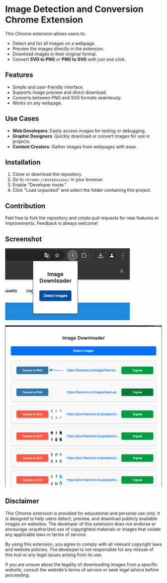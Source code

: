 # Image Detection and Conversion Chrome Extension

This Chrome extension allows users to:

- Detect and list all images on a webpage.
- Preview the images directly in the extension.
- Download images in their original format.
- Convert **SVG to PNG** or **PNG to SVG** with just one click.

## Features

- Simple and user-friendly interface.
- Supports image preview and direct download.
- Converts between PNG and SVG formats seamlessly.
- Works on any webpage.

## Use Cases

- **Web Developers**: Easily access images for testing or debugging.
- **Graphic Designers**: Quickly download or convert images for use in projects.
- **Content Creators**: Gather images from webpages with ease.

## Installation

1. Clone or download the repository.
2. Go to `chrome://extensions/` in your browser.
3. Enable "Developer mode."
4. Click "Load unpacked" and select the folder containing this project.


## Contribution

Feel free to fork the repository and create pull requests for new features or improvements. Feedback is always welcome!

## Screenshot
![First Page Screenshot](https://github.com/hamdihacihaliloglu/image-downloader-extension/blob/main/Screenshot/image-downloader-0.png)

![Main Page Screenshot](https://github.com/hamdihacihaliloglu/image-downloader-extension/blob/main/Screenshot/image-downloader-1.png)

## Disclaimer

This Chrome extension is provided for educational and personal use only. It is designed to help users detect, preview, and download publicly available images on websites. The developer of this extension does not endorse or encourage unauthorized use of copyrighted materials or images that violate any applicable laws or terms of service.

By using this extension, you agree to comply with all relevant copyright laws and website policies. The developer is not responsible for any misuse of this tool or any legal issues arising from its use.

If you are unsure about the legality of downloading images from a specific website, consult the website's terms of service or seek legal advice before proceeding.
